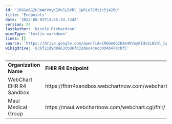 ```yaml
---
id: '1R6Ge6G2HJm4KVoyKIdvSLBVhl_GpRie7SMiic5j426U'
title: 'Endpoints'
date: '2022-08-03T13:55:34.734Z'
version: 24
lastAuthor: 'Nicole Richardson'
mimeType: 'text/x-markdown'
links: []
source: 'https://drive.google.com/open?id=1R6Ge6G2HJm4KVoyKIdvSLBVhl_GpRie7SMiic5j426U'
wikigdrive: '6c6f21d9d0a63cb86fd32dec4cec30d4b470cbf5'
---
```



<table>
<tr>
<td><strong>Organization Name</strong></td>
<td><strong>FHIR R4 Endpoint</strong></td>
</tr>
<tr>
<td>WebChart EHR R4 Sandbox</td>
<td>https://fhirr4sandbox.webchartnow.com/webchart.cgi/fhir/</td>
</tr>
<tr>
<td>Maui Medical Group</td>
<td>https://maui.webchartnow.com/webchart.cgi/fhir/</td>
</tr>

</table>

